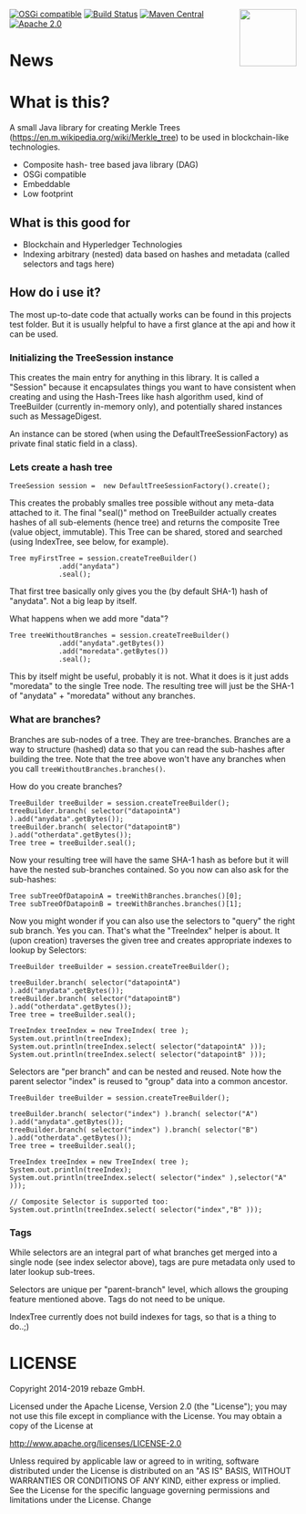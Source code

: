 [<img src="http://www.rebaze.com/assets/Rebaze_icon_colors_tbg.png" align="right" width="100">](http://rebaze.com)

[![OSGi compatible](https://img.shields.io/badge/OSGi-compatible-green.svg)](http://www.osgi.org)
[![Build Status](https://github.com/rebaze/integrity/workflows/cibuild/badge.svg)](https://github.com/rebaze/integrity/workflows/build/)
[![Maven Central](https://maven-badges.herokuapp.com/maven-central/org.rebaze.integrity/org.rebaze.integrity.tree/badge.svg)](https://maven-badges.herokuapp.com/maven-central/org.rebaze.integrity/org.rebaze.integrity.tree)
[![Apache 2.0](https://img.shields.io/github/license/nebula-plugins/nebula-publishing-plugin.svg)](http://www.apache.org/licenses/LICENSE-2.0)

# News

# What is this?

A small Java library for creating Merkle Trees (https://en.m.wikipedia.org/wiki/Merkle_tree) to be used in blockchain-like technologies.

- Composite hash- tree based java library (DAG)
- OSGi compatible
- Embeddable
- Low footprint 

## What is this good for

- Blockchain and Hyperledger Technologies
- Indexing arbitrary (nested) data based on hashes and metadata (called selectors and tags here)

## How do i use it?

The most up-to-date code that actually works can be found in this projects test folder. 
But it is usually helpful to have a first glance at the api and how it can be used.

### Initializing the TreeSession instance

This creates the main entry for anything in this library. 
It is called a "Session" because it encapsulates things you want to have consistent
when creating and using the Hash-Trees like hash algorithm used, 
kind of TreeBuilder (currently in-memory only), and potentially shared instances
such as MessageDigest.

An instance can be stored (when using the DefaultTreeSessionFactory) as private final static field in a class).

### Lets create a hash tree

````
TreeSession session =  new DefaultTreeSessionFactory().create();
````

This creates the probably smalles tree possible without any meta-data attached to it.
The final "seal()" method on TreeBuilder actually creates hashes of all sub-elements (hence tree)
and returns the composite Tree (value object, immutable).
This Tree can be shared, stored and searched (using IndexTree, see below, for example).

````
Tree myFirstTree = session.createTreeBuilder()
            .add("anydata")
            .seal();
````

That first tree basically only gives you the (by default SHA-1) hash of "anydata". Not a big leap by itself.

What happens when we add more "data"?
````
Tree treeWithoutBranches = session.createTreeBuilder()
            .add("anydata".getBytes())
            .add("moredata".getBytes())
            .seal();
````
This by itself might be useful, probably it is not. What it does is it just adds "moredata" to the single Tree node.
The resulting tree will just be the SHA-1 of "anydata" + "moredata" without any branches.

### What are branches?

Branches are sub-nodes of a tree. They are tree-branches. Branches are a way to structure (hashed) data so that 
you can read the sub-hashes after building the tree.
Note that the tree above won't have any branches when you call 
```treeWithoutBranches.branches()```.

How do you create branches?
````
TreeBuilder treeBuilder = session.createTreeBuilder();
treeBuilder.branch( selector("datapointA") ).add("anydata".getBytes());
treeBuilder.branch( selector("datapointB") ).add("otherdata".getBytes());
Tree tree = treeBuilder.seal();
````
Now your resulting tree will have the same SHA-1 hash as before but it will have the nested sub-branches
contained. 
So you now can also ask for the sub-hashes:

````
Tree subTreeOfDatapoinA = treeWithBranches.branches()[0];
Tree subTreeOfDatapoinB = treeWithBranches.branches()[1];

````
Now you might wonder if you can also use the selectors to "query" the right sub branch.
Yes you can. That's what the "TreeIndex" helper is about.
It (upon creation) traverses the given tree and creates appropriate indexes to lookup by Selectors:

````
TreeBuilder treeBuilder = session.createTreeBuilder();

treeBuilder.branch( selector("datapointA") ).add("anydata".getBytes());
treeBuilder.branch( selector("datapointB") ).add("otherdata".getBytes());
Tree tree = treeBuilder.seal();

TreeIndex treeIndex = new TreeIndex( tree );
System.out.println(treeIndex);
System.out.println(treeIndex.select( selector("datapointA" )));
System.out.println(treeIndex.select( selector("datapointB" )));

````

Selectors are "per branch" and can be nested and reused.
Note how the parent selector "index" is reused to "group" data into a common ancestor.
````
TreeBuilder treeBuilder = session.createTreeBuilder();

treeBuilder.branch( selector("index") ).branch( selector("A") ).add("anydata".getBytes());
treeBuilder.branch( selector("index") ).branch( selector("B") ).add("otherdata".getBytes());
Tree tree = treeBuilder.seal();

TreeIndex treeIndex = new TreeIndex( tree );
System.out.println(treeIndex);
System.out.println(treeIndex.select( selector("index" ),selector("A" )));

// Composite Selector is supported too:
System.out.println(treeIndex.select( selector("index","B" )));

````

### Tags
While selectors are an integral part of what branches get merged into a single node (see index selector above),
tags are pure metadata only used to later lookup sub-trees.

Selectors are unique per "parent-branch" level, which allows the grouping feature mentioned above.
Tags do not need to be unique.

IndexTree currently does not build indexes for tags, so that is a thing to do..;)

# LICENSE
Copyright 2014-2019 rebaze GmbH.

Licensed under the Apache License, Version 2.0 (the "License"); you may not use this file except in compliance with the License. You may obtain a copy of the License at

http://www.apache.org/licenses/LICENSE-2.0

Unless required by applicable law or agreed to in writing, software distributed under the License is distributed on an "AS IS" BASIS, WITHOUT WARRANTIES OR CONDITIONS OF ANY KIND, either express or implied. See the License for the specific language governing permissions and limitations under the License.
Change
